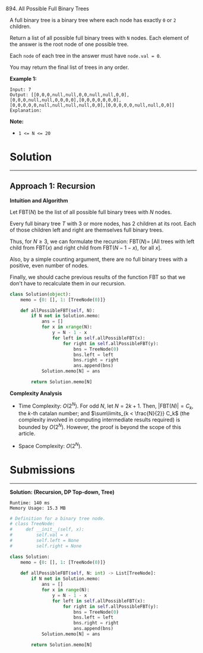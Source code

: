 894. All Possible Full Binary Trees

A full binary tree is a binary tree where each node has exactly `0` or `2` children.

Return a list of all possible full binary trees with `N` nodes.  Each element of the answer is the root node of one possible tree.

Each `node` of each tree in the answer must have `node.val = 0`.

You may return the final list of trees in any order.

 

**Example 1:**
```
Input: 7
Output: [[0,0,0,null,null,0,0,null,null,0,0],[0,0,0,null,null,0,0,0,0],[0,0,0,0,0,0,0],[0,0,0,0,0,null,null,null,null,0,0],[0,0,0,0,0,null,null,0,0]]
Explanation:
```
 

**Note:**

* `1 <= N <= 20`

# Solution
---
## Approach 1: Recursion
**Intuition and Algorithm**

Let $\text{FBT}(N)$ be the list of all possible full binary trees with $N$ nodes.

Every full binary tree $T$ with 3 or more nodes, has 2 children at its root. Each of those children left and right are themselves full binary trees.

Thus, for $N \geq 3$, we can formulate the recursion: $\text{FBT}(N) =$ [All trees with left child from $\text{FBT}(x)$ and right child from $\text{FBT}(N-1-x)$, for all $x$].

Also, by a simple counting argument, there are no full binary trees with a positive, even number of nodes.

Finally, we should cache previous results of the function $\text{FBT}$ so that we don't have to recalculate them in our recursion.

```python
class Solution(object):
    memo = {0: [], 1: [TreeNode(0)]}

    def allPossibleFBT(self, N):
        if N not in Solution.memo:
            ans = []
            for x in xrange(N):
                y = N - 1 - x
                for left in self.allPossibleFBT(x):
                    for right in self.allPossibleFBT(y):
                        bns = TreeNode(0)
                        bns.left = left
                        bns.right = right
                        ans.append(bns)
            Solution.memo[N] = ans

        return Solution.memo[N]
```

**Complexity Analysis**

* Time Complexity: $O(2^N)$. For odd $N$, let $N = 2k + 1$. Then, $\Big| \text{FBT}(N) \Big| = C_k$, the $k$-th catalan number; and $\sum\limits_{k < \frac{N}{2}} C_k$ (the complexity involved in computing intermediate results required) is bounded by $O(2^N)$. However, the proof is beyond the scope of this article.

* Space Complexity: $O(2^N)$.

# Submissions
---
**Solution: (Recursion, DP Top-down, Tree)**
```
Runtime: 140 ms
Memory Usage: 15.3 MB
```
```python
# Definition for a binary tree node.
# class TreeNode:
#     def __init__(self, x):
#         self.val = x
#         self.left = None
#         self.right = None

class Solution:
    memo = {0: [], 1: [TreeNode(0)]}
    
    def allPossibleFBT(self, N: int) -> List[TreeNode]:
        if N not in Solution.memo:
            ans = []
            for x in range(N):
                y = N - 1 - x
                for left in self.allPossibleFBT(x):
                    for right in self.allPossibleFBT(y):
                        bns = TreeNode(0)
                        bns.left = left
                        bns.right = right
                        ans.append(bns)
            Solution.memo[N] = ans

        return Solution.memo[N]
```